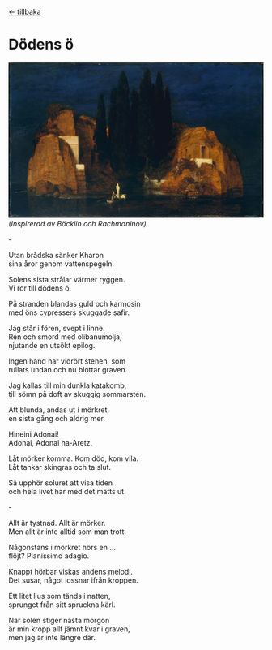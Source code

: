 [← tillbaka](README.md)  


# Dödens ö

![Dödens Ö - Böcklin](dödensö.jpg)  
_(Inspirerad av Böcklin och Rachmaninov)_

\-

Utan brådska sänker Kharon  
sina åror genom vattenspegeln.  

Solens sista strålar värmer ryggen.  
Vi ror till dödens ö.  

På stranden blandas guld och karmosin  
med öns cypressers skuggade safir.  

Jag står i fören, svept i linne.  
Ren och smord med olibanumolja,  
njutande en utsökt epilog.  

Ingen hand har vidrört stenen, som  
rullats undan och nu blottar graven.  

Jag kallas till min dunkla katakomb,  
till sömn på doft av skuggig sommarsten.  

Att blunda, andas ut i mörkret,  
en sista gång och aldrig mer.  

Hineini Adonai!  
Adonai, Adonai ha-Aretz.  

Låt mörker komma. Kom död, kom vila.  
Låt tankar skingras och ta slut.  

Så upphör soluret att visa tiden  
och hela livet har med det mätts ut.  

\-

Allt är tystnad. Allt är mörker.  
Men allt är inte alltid som man trott.  

Någonstans i mörkret hörs en ...  
flöjt? Pianissimo adagio.  

Knappt hörbar viskas andens melodi.  
Det susar, något lossnar ifrån kroppen.  

Ett litet ljus som tänds i natten,  
sprunget från sitt spruckna kärl.  

När solen stiger nästa morgon  
är min kropp allt jämnt kvar i graven,  
men jag är inte längre där.  
